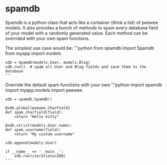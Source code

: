 spamdb
======

Spamdb is a python class that acts like a container (think a list) of peewee models.
It also provides a bunch of methods to spam every database field of your model with a 
randomly generated value. Each method can be overrided with your own spam functions.

The simplest use case would be:
    '''python
    from spamdb import Spamdb     
    from myapp import models


    sdb = Spamdb(models.User, models.Blog)
    sdb.run()  # spam all User and Blog fields and save them to the database
    '''

Override the default spam functions with your own
    '''python
	import spamdb
	import myapp.models
	import peewee

	sdb = spamdb.Spamdb()

	@sdb.global(peewee.CharField)
	def spam_charfield(field):
		return "Hello kitty"

	@sdb.strict(models.User.name):
	def spam_username(field):
		return "My custom username"

	sdb.append(models.User)

	if __name__ == '__main__':
		sdb.run(iterations=100)
    '''
